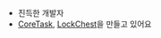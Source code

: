 - 진득한 개발자
- [CoreTask](https://apps.apple.com/app/coretask/id6478839577), [LockChest](https://apps.apple.com/app/lockchest/id6477859494)을 만들고 있어요
